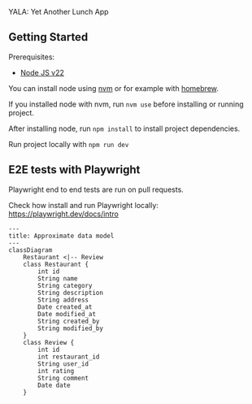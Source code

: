 YALA: Yet Another Lunch App

## Getting Started

Prerequisites:

- [Node JS v22](https://nodejs.org/en)

You can install node using [nvm](https://github.com/nvm-sh/nvm) or for example with [homebrew](https://formulae.brew.sh/formula/node).

If you installed node with nvm, run `nvm use` before installing or running project.

After installing node, run `npm install` to install project dependencies.

Run project locally with `npm run dev`

## E2E tests with Playwright

Playwright end to end tests are run on pull requests.

Check how install and run Playwright locally: https://playwright.dev/docs/intro

```mermaid
---
title: Approximate data model
---
classDiagram
    Restaurant <|-- Review
    class Restaurant {
        int id
        String name
        String category
        String description
        String address
        Date created_at
        Date modified_at
        String created_by
        String modified_by
    }
    class Review {
        int id
        int restaurant_id
        String user_id
        int rating
        String comment
        Date date
    }
```
